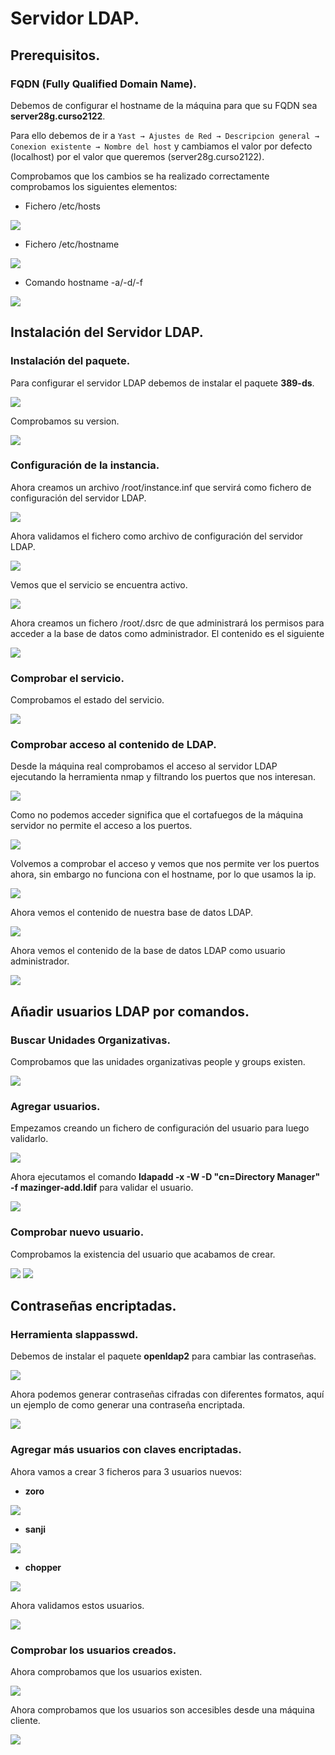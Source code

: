 # Servidor LDAP.

## Prerequisitos.

### FQDN (Fully Qualified Domain Name).

Debemos de configurar el hostname de la máquina para que su FQDN sea **server28g.curso2122**.

Para ello debemos de ir a ``Yast → Ajustes de Red → Descripcion general → Conexion existente → Nombre del host`` y cambiamos el valor por defecto (localhost) por el valor que queremos (server28g.curso2122).

Comprobamos que los cambios se ha realizado correctamente comprobamos los siguientes elementos:
* Fichero /etc/hosts

![](./img/001.png)

* Fichero /etc/hostname

![](./img/002.png)

* Comando hostname -a/-d/-f

![](./img/003.png)

## Instalación del Servidor LDAP.

### Instalación del paquete.

Para configurar el servidor LDAP debemos de instalar el paquete **389-ds**.

![](./img/004.png)

Comprobamos su version.

![](./img/005.png)

### Configuración de la instancia.

Ahora creamos un archivo /root/instance.inf que servirá como fichero de configuración del servidor LDAP.

![](./img/006.png)

Ahora validamos el fichero como archivo de configuración del servidor LDAP.

![](./img/007.png)

Vemos que el servicio se encuentra activo.

![](./img/008.png)

Ahora creamos un fichero /root/.dsrc de que administrará los permisos para acceder a la base de datos como administrador. El contenido es el siguiente

![](./img/009.png)

### Comprobar el servicio.

Comprobamos el estado del servicio.

![](./img/010.png)

### Comprobar acceso al contenido de LDAP.

Desde la máquina real comprobamos el acceso al servidor LDAP ejecutando la herramienta nmap y filtrando los puertos que nos interesan.

![](./img/011.png)

Como no podemos acceder significa que el cortafuegos de la máquina servidor no permite el acceso a los puertos.  

![](./img/012.png)

Volvemos a comprobar el acceso y vemos que nos permite ver los puertos ahora, sin embargo no funciona con el hostname, por lo que usamos la ip.

![](./img/013.png)

Ahora vemos el contenido de nuestra base de datos LDAP.

![](./img/014.png)

Ahora vemos el contenido de la base de datos LDAP como usuario administrador.

![](./img/015.png)


## Añadir usuarios LDAP por comandos.

### Buscar Unidades Organizativas.

Comprobamos que las unidades organizativas people y groups existen.

![](./img/017.png)

### Agregar usuarios.

Empezamos creando un fichero de configuración del usuario para luego validarlo.

![](./img/018.png)

Ahora ejecutamos el comando **ldapadd -x -W -D "cn=Directory Manager" -f mazinger-add.ldif** para validar el usuario.

![](./img/019.png)

### Comprobar nuevo usuario.

Comprobamos la existencia del usuario que acabamos de crear.

![](./img/021.png)
![](./img/022.png)

## Contraseñas encriptadas.

### Herramienta slappasswd.

Debemos de instalar el paquete **openldap2** para cambiar las contraseñas.

![](./img/023.png)

Ahora podemos generar contraseñas cifradas con diferentes formatos, aquí un ejemplo de como generar una contraseña encriptada.

![](./img/024.png)

### Agregar más usuarios con claves encriptadas.

Ahora vamos a crear 3 ficheros para 3 usuarios nuevos:
* **zoro**

![](./img/025.png)

* **sanji**

![](./img/026.png)

* **chopper**

![](./img/027.png)

Ahora validamos estos usuarios.

![](./img/028.png)
### Comprobar los usuarios creados.

Ahora comprobamos que los usuarios existen.

![](./img/029.png)

Ahora comprobamos que los usuarios son accesibles desde una máquina cliente.

![](./img/030.png)

